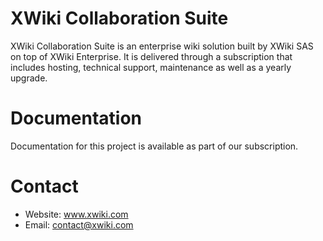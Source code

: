 # XWiki Collaboration Suite

XWiki Collaboration Suite is an enterprise wiki solution built by XWiki SAS on top of XWiki Enterprise. It is delivered through a subscription that includes hosting, technical support, maintenance as well as a yearly upgrade.

# Documentation

Documentation for this project is available as part of our subscription.

# Contact

* Website: www.xwiki.com
* Email: contact@xwiki.com
